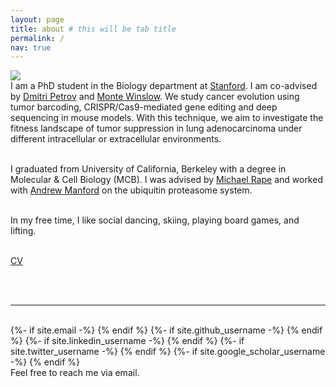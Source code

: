 ```yaml
---
layout: page
title: about # this will be tab title
permalink: /
nav: true
---
```


<img class="col one right" src="{{ site.baseurl }}/assets/img/prof_pic.jpg">

<br/>
I am a PhD student in the Biology department at <a href="https://profiles.stanford.edu/karen-shih" target="blank">Stanford</a>. I am co-advised by <a href="https://petrovlab-stanford.squarespace.com" target="blank">Dmitri Petrov</a> and <a href="https://med.stanford.edu/winslowlab.html" target="blank">Monte Winslow</a>. We study cancer evolution using tumor barcoding, CRISPR/Cas9-mediated gene editing and deep sequencing in mouse models. With this technique, we aim to investigate the fitness landscape of tumor suppression in lung adenocarcinoma under different intracellular or extracellular environments. <br><br>

I graduated from University of California, Berkeley with a degree in Molecular & Cell Biology (MCB). I was advised by <a href="https://ubiquitin.berkeley.edu" target="blank">Michael Rape</a> and worked with <a href="https://www.linkedin.com/in/andrew-manford-94b289a2/" target="blank">Andrew Manford</a> on the ubiquitin proteasome system. <br><br>

In my free time, I like social dancing, skiing, playing board games, and lifting. <br><br>

<a href="{{ site.baseurl }}/assets/cv.pdf" target="_blank">CV</a>

<!-- Write your biography here. Tell the world about yourself. Link to your favorite <a href="http://reddit.com" target="blank">subreddit</a>. You can put a picture in, too. The code is already in, just name your picture "prof_pic.jpg" and put it in the img folder. 

Link to your social media connections, too. This theme is set up to use <a href="http://fortawesome.github.io/Font-Awesome/" target="blank">Font Awesome icons</a>, like the ones below. Add your facebook, twitter, linkedin, or just disable all of them.  -->


<br/>
<br/>
<hr/>
<br/>
<div class="contacticon center">
    {%- if site.email -%}
	<a href="mailto:{{ site.email }}"><i class="fa fa-envelope-square"></i></a>
    {% endif %}
    {%- if site.github_username -%}
	<a href="https://github.com/{{ site.github_username }}" target="_blank"><i class="fa-brands fa-square-github"></i></a>
    {% endif %}
    {%- if site.linkedin_username -%}
	<a href="https://www.linkedin.com/in/{{ site.linkedin_username }}" target="_blank"><i class="fa-brands fa-linkedin"></i></a>
    {% endif %}
    {%- if site.twitter_username -%}
	<a href="https://twitter.com/{{ site.twitter_username }}" target="_blank"><i class="fa-brands fa-square-x-twitter"></i></a>
    {% endif %}
    {%- if site.google_scholar_username -%}
    <a href="https://scholar.google.com/{{ site.google_scholar_username }}" target="_blank"><i class="fa-brands fa-google"></i></a>
    {% endif %}
</div>

<div class="col three caption">
	Feel free to reach me via email.
</div>
